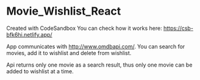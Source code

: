 # Movie_Wishlist_React
Created with CodeSandbox
You can check how it works here: https://csb-bfk6hi.netlify.app/

App communicates with http://www.omdbapi.com/. 
You can search for movies, add it to wishlist and delete from wishlist.

Api returns only one movie as a search result, thus only one movie can be added to wishlist at a time.

